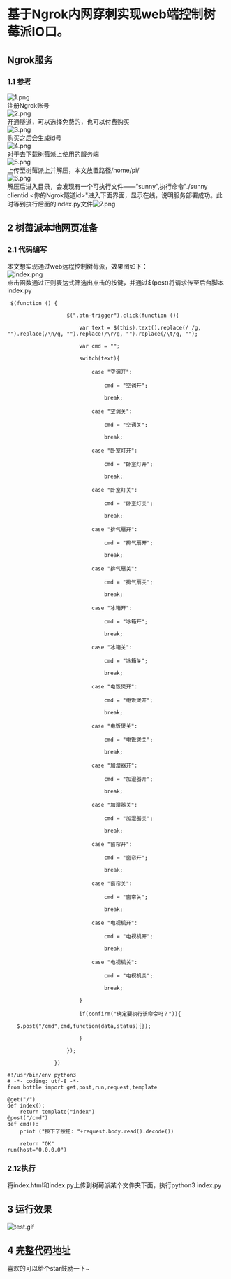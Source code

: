 # 基于Ngrok内网穿刺实现web端控制树莓派IO口。

<a name="6cf24859"></a>
## Ngrok服务

<a name="e4a3fb20"></a>
### 1.1 [参考](https://www.jianshu.com/p/2e1c9a3a5483)
![1.png](https://cdn.nlark.com/yuque/0/2019/png/237720/1551627319957-bc15ddf1-0af7-4824-b4a3-aaf6db882fb6.png#align=left&display=inline&height=321&name=1.png&originHeight=321&originWidth=532&size=7911&status=done&width=532)<br />注册Ngrok账号<br />
![2.png](https://cdn.nlark.com/yuque/0/2019/png/237720/1551627363022-c38ce37a-5b78-48b3-836f-d0efb00443b5.png#align=left&display=inline&height=370&name=2.png&originHeight=370&originWidth=270&size=6835&status=done&width=270)<br />开通隧道，可以选择免费的，也可以付费购买<br />
![3.png](https://cdn.nlark.com/yuque/0/2019/png/237720/1551627388470-d4f01a34-0df7-4ba2-bc96-0bcf9b10cc9c.png#align=left&display=inline&height=561&name=3.png&originHeight=867&originWidth=1153&size=75912&status=done&width=746)<br />购买之后会生成id号<br />
![4.png](https://cdn.nlark.com/yuque/0/2019/png/237720/1551627421388-4def7b5b-78fe-45e7-87e5-2176367a9387.png#align=left&display=inline&height=156&name=4.png&originHeight=390&originWidth=1868&size=83699&status=done&width=746)<br />对于去下载树莓派上使用的服务端<br />
![5.png](https://cdn.nlark.com/yuque/0/2019/png/237720/1551627464742-e380cd4f-a55b-464e-970f-ef5cd0a57f8e.png#align=left&display=inline&height=370&name=5.png&originHeight=901&originWidth=1818&size=70143&status=done&width=746)<br />上传至树莓派上并解压，本文放置路径/home/pi/<br />![6.png](https://cdn.nlark.com/yuque/0/2019/png/237720/1551627555240-86f107c7-08a5-44b6-a05c-fc5ffc2e5393.png#align=left&display=inline&height=88&name=6.png&originHeight=88&originWidth=582&size=22217&status=done&width=582)<br />解压后进入目录，会发现有一个可执行文件——“sunny”,执行命令"./sunny clientid <你的Ngrok隧道id>"进入下面界面，显示在线，说明服务部署成功。此时等到执行后面的index.py文件![7.png](https://cdn.nlark.com/yuque/0/2019/png/237720/1551627652171-f4334639-acd5-4689-ae73-6460997ef17a.png#align=left&display=inline&height=121&name=7.png&originHeight=141&originWidth=868&size=31296&status=done&width=746)

<a name="33f7df9a"></a>
## 2 树莓派本地网页准备
<a name="375e0c14"></a>
### 2.1 代码编写
本文想实现通过web远程控制树莓派，效果图如下：<br />
![index.png](https://cdn.nlark.com/yuque/0/2019/png/237720/1551627760347-09946cab-cf2a-49c2-897e-8bcb417adcc7.png#align=left&display=inline&height=217&name=index.png&originHeight=448&originWidth=1540&size=31057&status=done&width=746)<br />点击函数通过正则表达式筛选出点击的按键，并通过$(post)将请求传至后台脚本index.py

```
 $(function () {

                   $(".btn-trigger").click(function (){

                       var text = $(this).text().replace(/ /g, "").replace(/\n/g, "").replace(/\r/g, "").replace(/\t/g, "");

                       var cmd = "";

                       switch(text){

                           case "空调开":

                               cmd = "空调开";

                               break;

                           case "空调关":

                               cmd = "空调关";

                               break;

                           case "卧室灯开":

                               cmd = "卧室灯开";

                               break;

                           case "卧室灯关":

                               cmd = "卧室灯关";

                               break;

                           case "排气扇开":

                               cmd = "排气扇开";

                               break;

                           case "排气扇关":

                               cmd = "排气扇关";

                               break;

                           case "冰箱开":

                               cmd = "冰箱开";

                               break;

                           case "冰箱关":

                               cmd = "冰箱关";

                               break;

                           case "电饭煲开":

                               cmd = "电饭煲开";

                               break;

                           case "电饭煲关":

                               cmd = "电饭煲关";

                               break;

                           case "加湿器开":

                               cmd = "加湿器开";

                               break;

                           case "加湿器关":

                               cmd = "加湿器关";

                               break;

                           case "窗帘开":

                               cmd = "窗帘开";

                               break;

                           case "窗帘关":

                               cmd = "窗帘关";

                               break;

                           case "电视机开":

                               cmd = "电视机开";

                               break;

                           case "电视机关":

                               cmd = "电视机关";

                               break;

                       }

                       if(confirm("确定要执行该命令吗？")){

   $.post("/cmd",cmd,function(data,status){});

                       }

                   });

               })
```

```
#!/usr/bin/env python3
# -*- coding: utf-8 -*-
from bottle import get,post,run,request,template

@get("/")
def index():
    return template("index")
@post("/cmd")
def cmd():
    print ("按下了按钮: "+request.body.read().decode())

    return "OK"
run(host="0.0.0.0")
```

<a name="9ef65e5e"></a>
### 2.12执行
将index.html和index.py上传到树莓派某个文件夹下面，执行python3 index.py

<a name="3ef1ca79"></a>
## 3 运行效果

![test.gif](https://cdn.nlark.com/yuque/0/2019/gif/237720/1551628282123-0b2b6ed2-15a0-4c43-a312-914645bf5830.gif#align=left&display=inline&height=294&name=test.gif&originHeight=702&originWidth=1780&size=285546&status=done&width=746)

<a name="a888816f"></a>
## 4 [完整代码地址](https://github.com/wongnoubo/raspberry-Ngrok)
喜欢的可以给个star鼓励一下~
